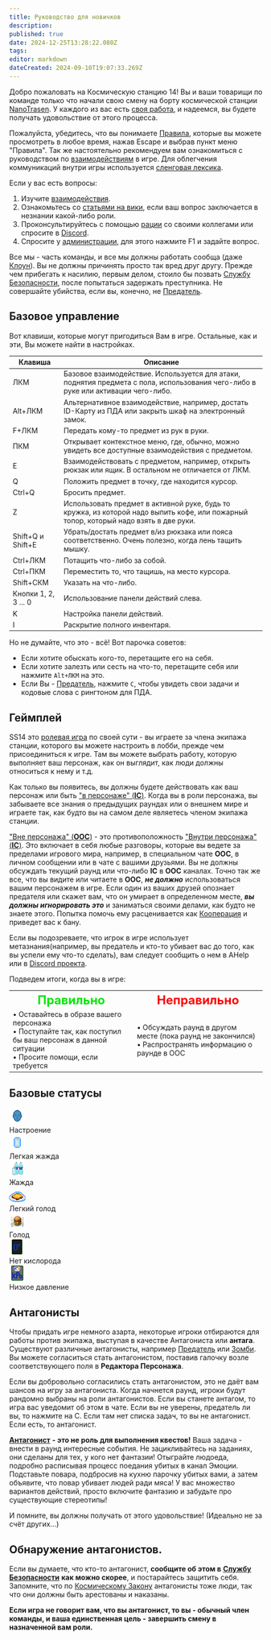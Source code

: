 ```yaml
---
title: Руководство для новичков
description: 
published: true
date: 2024-12-25T13:28:22.080Z
tags: 
editor: markdown
dateCreated: 2024-09-10T19:07:33.269Z
---
```


Добро пожаловать на Космическую станцию 14! Вы и ваши товарищи по команде только что начали свою смену на борту космической станции [NanoTrasen](/backstory#nanotrasen). У каждого из вас есть [своя работа](/roles), и надеемся, вы будете получать удовольствие от этого процесса.

Пожалуйста, убедитесь, что вы понимаете [Правила](/rules), которые вы можете просмотреть в любое время, нажав Escape и выбрав пункт меню "Правила". Так же настоятельно рекомендуем вам ознакомиться с руководством по [взаимодействиям](/guides/interactions) в игре. Для облегчения коммуникаций внутри игры используется [сленговая лексика](/guides/terminology).

Если у вас есть вопросы:

1.  Изучите [взаимодействия](/guides/interactions).
2.  Ознакомьтесь со [статьями на вики](/roles), если ваш вопрос заключается в незнании какой-либо роли.
3.  Проконсультируйтесь с помощью [рации](/guides/communication) со своими коллегами или спросите в [Discord](https://discord.gg/WR4MNKuDVA).
4.  Спросите у [администрации](/administration), для этого нажмите F1 и задайте вопрос.

Все мы - часть команды, и все мы должны работать сообща (даже [Клоун](/roles/clown)). Вы не должны причинять просто так вред друг другу. Прежде чем прибегать к насилию, первым делом, стоило бы позвать [Службу Безопасности](/roles/securityservicedepartment), после попытаться задержать преступника. Не совершайте убийства, если вы, конечно, не [Предатель](/roles/traitor).

## Базовое управление

Вот клавиши, которые могут пригодиться Вам в игре. Остальные, как и эти, Вы можете найти в настройках.
<div align="center">
  
| Клавиша | Описание |
| --- | --- |
| ЛКМ | Базовое взаимодействие. Используется для атаки, поднятия предмета с пола, использования чего-либо в руке или активации чего-либо. |
| Alt+ЛКМ | Альтернативное взаимодействие, например, достать ID-Карту из ПДА или закрыть шкаф на электронный замок. |
| F+ЛКМ | Передать кому-то предмет из рук в руки. |
| ПКМ | Открывает контекстное меню, где, обычно, можно увидеть все доступные взаимодействия с предметом. |
| E   | Взаимодействовать с предметом, например, открыть рюкзак или ящик. В остальном не отличается от ЛКМ. |
| Q   | Положить предмет в точку, где находится курсор. |
| Ctrl+Q | Бросить предмет. |
| Z   | Использовать предмет в активной руке, будь то кружка, из которой надо выпить кофе, или пожарный топор, который надо взять в две руки. |
| Shift+Q и Shift+E | Убрать/достать предмет в/из рюкзака или пояса соответственно. Очень полезно, когда лень тащить мышку. |
| Ctrl+ЛКМ | Потащить что-либо за собой. |
| Ctrl+ПКМ | Переместить то, что тащишь, на место курсора. |
| Shift+СКМ | Указать на что-либо. |
| Кнопки 1, 2, 3 ... 0 | Использование панели действий слева. |
| K   | Настройка панели действий. |
| I   | Раскрытие полного инвентаря. |
</div>
Но не думайте, что это - всё! Вот парочка советов:

-   Если хотите обыскать кого-то, перетащите его на себя.
-   Если хотите залезть или сесть на что-то, перетащите себя или нажмите `Alt+ЛКМ` на это.
-   Если Вы - [Предатель](/roles/traitor), нажмите `С⁣`, чтобы увидеть свои задачи и кодовые слова с рингтоном для ПДА.

## Геймплей

SS14 это [ролевая игра](/guides/roleplayingguide) по своей сути - вы играете за члена экипажа станции, которого вы можете настроить в лобби, прежде чем присоединиться к игре. Там вы можете выбрать работу, которую выполняет ваш персонаж, как он выглядит, как люди должны относиться к нему и т.д.

Как только вы появитесь, вы должны будете действовать как ваш персонаж или быть ["в персонаже" (**IC**)](/guides/terminology). Когда вы в роли персонажа, вы забываете все знания о предыдущих раундах или о внешнем мире и играете так, как будто вы на самом деле являетесь членом экипажа станции.

["Вне персонажа" (**OOC**)](/guides/terminology) - это противоположность ["Внутри персонажа" (**IC**)](/guides/terminology). Это включает в себя любые разговоры, которые вы ведете за пределами игрового мира, например, в специальном чате **OOC**, в личном сообщении или в чате с вашими друзьями. Вы не должны обсуждать текущий раунд или что-либо **IC** в **OOC** каналах. Точно так же все, что вы видите или читаете в **OOC**, ***не должно*** использоваться вашим персонажем в игре. Если один из ваших друзей опознает предателя или скажет вам, что он умирает в определенном месте, ***вы должны игнорировать это*** и заниматься своими делами, как будто не знаете этого. Попытка помочь ему расценивается как [Кооперация](/rules) и приведет вас к бану.

Если вы подозреваете, что игрок в игре использует метазнания(например, вы предатель и кто-то убивает вас до того, как вы успели ему что-то сделать), вам следует сообщить о нем в AHelp или в [Discord проекта](https://discord.gg/WR4MNKuDVA).

Подведем итоги, когда вы в игре:

<div class="tbll" align="center">
<table style="border: none">
  <tr>
  	<th style="border: none"><font color="#00e600" size="5">Правильно</font>
  	<th style="border: none"><font color="red" size="5">Неправильно</font>
  </tr>
  <tr>
    <td style="border: none">• Оставайтесь в образе вашего персонажа<br>• Поступайте так, как поступил бы ваш персонаж в данной ситуации<br>• Просите помощи, если требуется</td>
    <td>• Обсуждать раунд в другом месте (пока раунд не закончился)<br>• Распространять информацию о раунде в OOC</td>
  </tr>
</table>
</div>

## Базовые статусы

<div class="icon-container">
        <img src="/guides/beginnersguide/mood5.png" alt="Mood 5">
        <div class="icon-label">Настроение</div>
    </div>
    <div class="icon-container">
        <img src="/guides/beginnersguide/thirsty.png" alt="Thirsty">
        <div class="icon-label">Легкая жажда</div>
    </div>
    <div class="icon-container">
        <img src="/guides/beginnersguide/parched.gif" alt="Parched">
        <div class="icon-label">Жажда</div>
    </div>
    <div class="icon-container">
        <img src="/guides/beginnersguide/peckish.png" alt="Peckish">
        <div class="icon-label">Легкий голод</div>
    </div>
    <div class="icon-container">
        <img src="/guides/beginnersguide/starving.gif" alt="Starving">
        <div class="icon-label">Голод</div>
    </div>
    <div class="icon-container">
        <img src="/guides/beginnersguide/not_enough_oxy.gif" alt="Not Enough Oxygen">
        <div class="icon-label">Нет кислорода</div>
    </div>
    <div class="icon-container">
        <img src="/guides/beginnersguide/lowpressure1.png" alt="Low Pressure">
        <div class="icon-label">Низкое давление</div>
    </div>


## Антагонисты

Чтобы придать игре немного азарта, некоторые игроки отбираются для работы против экипажа, выступая в качестве Антагониста или **антага**. Существуют различные антагонисты, например [Предатель](/roles/traitor) или [Зомби](/roles/patientzero). Вы можете согласиться стать антагонистом, поставив галочку возле соответствующего поля в **Редактора Персонажа**.

Если вы добровольно согласились стать антагонистом, это не даёт вам шансов на игру за антагониста. Когда начнется раунд, игроки будут рандомно выбраны на роли антагонистов. Если вы станете антагом, то игра вас уведомит об этом в чате. Если вы не уверены, предатель ли вы, то нажмите на C. Если там нет списка задач, то вы не антагонист. Если есть, то антагонист.

[**Антагонист**](/roles/antagonists) **- это не роль для выполнения квестов!** Ваша задача - внести в раунд интересные события. Не зацикливайтесь на заданиях, они сделаны для тех, у кого нет фантазии! Отыграйте людоеда, подробно расписывая процесс поедания убитых в канал Эмоции. Подставьте повара, подбросив на кухню парочку убитых вами, а затем объявите, что повар убивает людей ради мяса! У вас множество вариантов действий, просто включите фантазию и забудьте про существующие стереотипы!

И помните, вы должны получать от этого удовольствие! (Идеально не за счёт других...)

## Обнаружение антагонистов.

Если вы думаете, что кто-то антагонист, **сообщите об этом в** [**Службу Безопасности**](/roles/securityservicedepartment) **как можно скорее**, и постарайтесь защитить себя. Запомните, что по [Космическому Закону](/spacelaw) антагонисты тоже люди, так что они должны быть арестованы и наказаны.

**Если игра не говорит вам, что вы антагонист, то вы - обычный член команды, и ваша единственная цель - завершить смену в назначенной вам роли.**